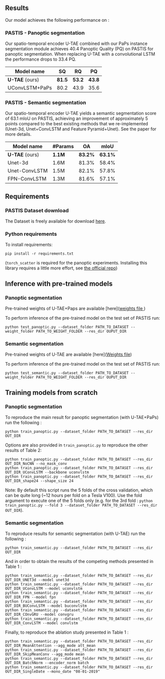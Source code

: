 ## Results

Our model achieves the following performance on :

### PASTIS - Panoptic segmentation

Our spatio-temporal encoder U-TAE combined with our PaPs instance segmentation module achieves 40.4 Panoptic Quality (PQ) on PASTIS for panoptic segmentation.
When replacing U-TAE with a convolutional LSTM the performance drops to 33.4 PQ.

| Model name         | SQ  | RQ | PQ|
| ------------------ |--- | --- |--- |
| **U-TAE** (ours)      | **81.5**|**53.2** |**43.8**|
| UConvLSTM+PaPs  | 80.2|   43.9   |  35.6|

### PASTIS - Semantic segmentation
Our spatio-temporal encoder U-TAE yields a semantic segmentation score of 63.1 mIoU on PASTIS, achieving an improvement of approximately 5 points compared to the best existing methods that we re-implemented (Unet-3d, Unet+ConvLSTM and Feature Pyramid+Unet).
See the paper for more details.

| Model name         | #Params| OA  |  mIoU |
| ------------------ |---- |---- | ---|
| **U-TAE**  (ours) |   **1.1M**|  **83.2%**    | **63.1%**|
| Unet-3d   | 1.6M|    81.3%    |  58.4%|
| Unet-ConvLSTM |1.5M  |     82.1%    |  57.8%|
| FPN-ConvLSTM  | 1.3M|    81.6%   |  57.1%|



## Requirements

### PASTIS Dataset download
The Dataset is freely available for download [here](https://github.com/VSainteuf/pastis-benchmark). 


### Python requirements
To install requirements:

```setup
pip install -r requirements.txt
```

(`torch_scatter` is required for the panoptic experiments. 
Installing this library requires a little more effort, see [the official repo](https://github.com/rusty1s/pytorch_scatter))


## Inference with pre-trained models

### Panoptic segmentation


Pre-trained weights of U-TAE+Paps are available [here]([weights file ](https://drive.google.com/drive/folders/1XQY96g6uoAGLpDUq4qfcsJ6zf4b5H0VN?usp=drive_link))

To perform inference of the pre-trained model on the test set of PASTIS run:

```test
python test_panoptic.py --dataset_folder PATH_TO_DATASET --weight_folder PATH_TO_WEIGHT_FOLDER --res_dir OUPUT_DIR
```


### Semantic segmentation


Pre-trained weights of U-TAE are available [here]([Weights file](https://drive.google.com/drive/folders/1CXeq_Sn7RRHUAOYEUvbzUpQkG5Ubb8NM?usp=drive_link))

To perform inference of the pre-trained model on the test set of PASTIS run:

```test
python test_semantic.py --dataset_folder PATH_TO_DATASET --weight_folder PATH_TO_WEIGHT_FOLDER --res_dir OUPUT_DIR
```


## Training models from scratch

### Panoptic segmentation

To reproduce the main result for panoptic segmentation (with U-TAE+PaPs) run the following :

```train
python train_panoptic.py --dataset_folder PATH_TO_DATASET --res_dir OUT_DIR
```
Options are also provided in `train_panoptic.py` to reproduce the other results of Table 2:

```train
python train_panoptic.py --dataset_folder PATH_TO_DATASET --res_dir OUT_DIR_NoCNN --no_mask_conv
python train_panoptic.py --dataset_folder PATH_TO_DATASET --res_dir OUT_DIR_UConvLSTM --backbone uconvlstm
python train_panoptic.py --dataset_folder PATH_TO_DATASET --res_dir OUT_DIR_shape24 --shape_size 24
```

Note: By default this script runs the 5 folds of the cross validation, which can be quite long (~12 hours per fold on a Tesla V100). 
Use the fold argument to execute one of the 5 folds only 
(e.g. for the 3rd fold : `python train_panoptic.py --fold 3 --dataset_folder PATH_TO_DATASET --res_dir OUT_DIR`).

### Semantic segmentation

To reproduce results for semantic segmentation (with U-TAE) run the following :

```train
python train_semantic.py --dataset_folder PATH_TO_DATASET --res_dir OUT_DIR
```

And in order to obtain the results of the competing methods presented in Table 1 :

```train
python train_semantic.py --dataset_folder PATH_TO_DATASET --res_dir OUT_DIR_UNET3d --model unet3d
python train_semantic.py --dataset_folder PATH_TO_DATASET --res_dir OUT_DIR_UConvLSTM --model uconvlstm
python train_semantic.py --dataset_folder PATH_TO_DATASET --res_dir OUT_DIR_FPN --model fpn
python train_semantic.py --dataset_folder PATH_TO_DATASET --res_dir OUT_DIR_BUConvLSTM --model buconvlstm
python train_semantic.py --dataset_folder PATH_TO_DATASET --res_dir OUT_DIR_COnvGRU --model convgru
python train_semantic.py --dataset_folder PATH_TO_DATASET --res_dir OUT_DIR_ConvLSTM --model convlstm

```
Finally, to reproduce the ablation study presented in Table 1 :

```train
python train_semantic.py --dataset_folder PATH_TO_DATASET --res_dir OUT_DIR_MeanAttention --agg_mode att_mean
python train_semantic.py --dataset_folder PATH_TO_DATASET --res_dir OUT_DIR_SkipMeanConv --agg_mode mean
python train_semantic.py --dataset_folder PATH_TO_DATASET --res_dir OUT_DIR_BatchNorm --encoder_norm batch
python train_semantic.py --dataset_folder PATH_TO_DATASET --res_dir OUT_DIR_SingleDate --mono_date "08-01-2019"

```

